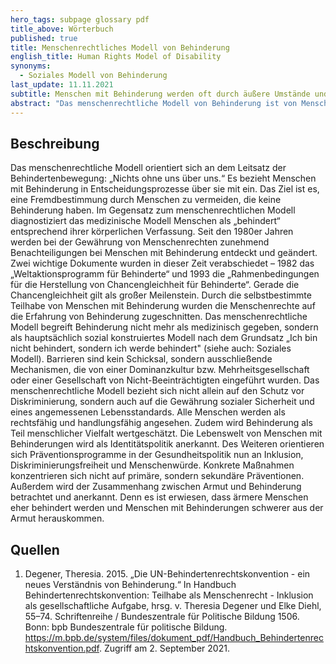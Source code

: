 ```yaml
---
hero_tags: subpage glossary pdf
title_above: Wörterbuch
published: true
title: Menschenrechtliches Modell von Behinderung
english_title: Human Rights Model of Disability
synonyms:
  - Soziales Modell von Behinderung
last_update: 11.11.2021
subtitle: Menschen mit Behinderung werden oft durch äußere Umstände und gesellschaftliche Bedingungen benachteiligt. Das menschenrechtliche Modell von Behinderung richtet den Blick auf diese Umstände und Bedingungen.
abstract: "Das menschenrechtliche Modell von Behinderung ist von Menschen mit Behinderung für Menschen mit Behinderung erstellt worden. Es folgt dem Grundsatz: „Ich bin nicht behindert, sondern ich werde behindert.“ Nach dem Modell ist Behinderung kein medizinisches oder persönliches Problem, sondern entsteht durch Barrieren in Gesellschaft und Umwelt. Das menschenrechtliche Modell von Behinderung soll dazu beitragen, die Vielfalt von Behinderungen sowie von Menschen mit Behinderungen anzuerkennen und Barrieren abzubauen."
---
```


## Beschreibung

Das menschenrechtliche Modell orientiert sich an dem Leitsatz der Behindertenbewegung: „Nichts ohne uns über uns.“ Es bezieht Menschen mit Behinderung in Entscheidungsprozesse über sie mit ein. Das Ziel ist es, eine Fremdbestimmung durch Menschen zu vermeiden, die keine Behinderung haben. Im Gegensatz zum menschenrechtlichen Modell diagnostiziert das medizinische Modell Menschen als „behindert“ entsprechend ihrer körperlichen Verfassung.
Seit den 1980er Jahren werden bei der Gewährung von Menschenrechten zunehmend Benachteiligungen bei Menschen mit Behinderung entdeckt und geändert. Zwei wichtige Dokumente wurden in dieser Zeit verabschiedet – 1982 das „Weltaktionsprogramm für Behinderte“ und 1993 die „Rahmenbedingungen für die Herstellung von Chancengleichheit für Behinderte“. Gerade die Chancengleichheit gilt als großer Meilenstein. Durch die selbstbestimmte Teilhabe von Menschen mit Behinderung wurden die Menschenrechte auf die Erfahrung von Behinderung zugeschnitten.
Das menschenrechtliche Modell begreift Behinderung nicht mehr als medizinisch gegeben, sondern als hauptsächlich sozial konstruiertes Modell nach dem Grundsatz „Ich bin nicht behindert, sondern ich werde behindert" (siehe auch: Soziales Modell). Barrieren sind kein Schicksal, sondern ausschließende Mechanismen, die von einer Dominanzkultur bzw. Mehrheitsgesellschaft oder einer Gesellschaft von Nicht-Beeinträchtigten eingeführt wurden.
Das menschenrechtliche Modell bezieht sich nicht allein auf den Schutz vor Diskriminierung, sondern auch auf die Gewährung sozialer Sicherheit und eines angemessenen Lebensstandards. Alle Menschen werden als rechtsfähig und handlungsfähig angesehen. Zudem wird Behinderung als Teil menschlicher Vielfalt wertgeschätzt. Die Lebenswelt von Menschen mit Behinderungen wird als Identitätspolitik anerkannt. Des Weiteren orientieren sich Präventionsprogramme in der Gesundheitspolitik nun an Inklusion, Diskriminierungsfreiheit und Menschenwürde. Konkrete Maßnahmen konzentrieren sich nicht auf primäre, sondern sekundäre Präventionen. Außerdem wird der Zusammenhang zwischen Armut und Behinderung betrachtet und anerkannt. Denn es ist erwiesen, dass ärmere Menschen eher behindert werden und Menschen mit Behinderungen schwerer aus der Armut herauskommen.

## Quellen

1. Degener, Theresia. 2015. „Die UN-Behindertenrechtskonvention - ein neues Verständnis von Behinderung.“ In Handbuch Behindertenrechtskonvention: Teilhabe als Menschenrecht - Inklusion als gesellschaftliche Aufgabe, hrsg. v. Theresia Degener und Elke Diehl, 55–74. Schriftenreihe / Bundeszentrale für Politische Bildung 1506. Bonn: bpb Bundeszentrale für politische Bildung. https://m.bpb.de/system/files/dokument_pdf/Handbuch_Behindertenrechtskonvention.pdf. Zugriff am 2. September 2021.
